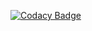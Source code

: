 [![Codacy Badge](https://app.codacy.com/project/badge/Grade/b5c5526446c34db6b0b186ca8cfda558)](https://www.codacy.com/gh/CAMILLE-KANZA-TEAM/test_codacy_badge/dashboard?utm_source=github.com&amp;utm_medium=referral&amp;utm_content=CAMILLE-KANZA-TEAM/test_codacy_badge&amp;utm_campaign=Badge_Grade)
